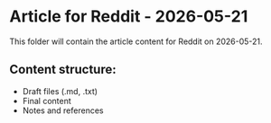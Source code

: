 # Article for Reddit - 2026-05-21

This folder will contain the article content for Reddit on 2026-05-21.

## Content structure:
- Draft files (.md, .txt)
- Final content
- Notes and references
